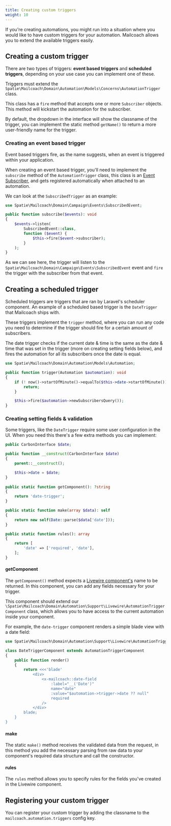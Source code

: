 ```yaml
---
title: Creating custom triggers
weight: 10
---
```


If you're creating automations, you might run into a situation where you would like to have custom triggers for your automation. Mailcoach allows you to extend the available triggers easily.

## Creating a custom trigger

There are two types of triggers: **event based triggers** and **scheduled triggers**, depending on your use case you can implement one of these.

Triggers must extend the `Spatie\Mailcoach\Domain\Automation\Models\Concerns\AutomationTrigger` class.

This class has a `fire` method that accepts one or more `Subscriber` objects. This method will kickstart the automation for the subscriber.

By default, the dropdown in the interface will show the classname of the trigger, you can implement the static method `getName()` to return a more user-friendly name for the trigger.

### Creating an event based trigger

Event based triggers fire, as the name suggests, when an event is triggered within your application.

When creating an event based trigger, you'll need to implement the `subscribe` method of the `AutomationTrigger` class, this class is an [Event Subscriber](https://laravel.com/docs/master/events#event-subscribers), and gets registered automatically when attached to an automation.

We can look at the `SubscribedTrigger` as an example:

```php
use Spatie\Mailcoach\Domain\Campaign\Events\SubscribedEvent;

public function subscribe($events): void
{
    $events->listen(
        SubscribedEvent::class,
        function ($event) {
            $this->fire($event->subscriber);
        }
    );
}
```

As we can see here, the trigger will listen to the `Spatie\Mailcoach\Domain\Campaign\Events\SubscribedEvent` event and `fire` the trigger with the subscriber from that event.

## Creating a scheduled trigger

Scheduled triggers are triggers that are ran by Laravel's scheduler component. An example of a scheduled based trigger is the `DateTrigger` that Mailcoach ships with.

These triggers implement the `trigger` method, where you can run any code you need to determine if the trigger should fire for a certain amount of subscribers.

The date trigger checks if the current date & time is the same as the date & time that was set in the trigger (more on creating setting fields below), and fires the automation for all its subscribers once the date is equal.

```php
use Spatie\Mailcoach\Domain\Automation\Models\Automation;

public function trigger(Automation $automation): void
{
    if (! now()->startOfMinute()->equalTo($this->date->startOfMinute())) {
        return;
    }

    $this->fire($automation->newSubscribersQuery());
}
```

### Creating setting fields & validation

Some triggers, like the `DateTrigger` require some user configuration in the UI. When you need this there's a few extra methods you can implement:

```php
public CarbonInterface $date;

public function __construct(CarbonInterface $date)
{
    parent::__construct();

    $this->date = $date;
}
    
public static function getComponent(): ?string
{
    return 'date-trigger';
}

public static function make(array $data): self
{
    return new self(Date::parse($data['date']));
}

public static function rules(): array
{
    return [
        'date' => ['required', 'date'],
    ];
}
```

#### getComponent

The `getComponent()` method expects a [Livewire component's](https://laravel-livewire.com/docs/2.x/making-components) name to be returned. In this component, you can add any fields necessary for your trigger. 

This component should extend our `\Spatie\Mailcoach\Domain\Automation\Support\Livewire\AutomationTriggerComponent` class, which allows you to have access to the current automation inside your component.

For example, the `date-trigger` component renders a simple blade view with a date field:

```php
use Spatie\Mailcoach\Domain\Automation\Support\Livewire\AutomationTriggerComponent;

class DateTriggerComponent extends AutomationTriggerComponent
{
    public function render()
    {
        return <<<'blade'
            <div>
                <x-mailcoach::date-field
                    :label="__('Date')"
                    name="date"
                    :value="$automation->trigger->date ?? null"
                    required
                />
            </div>
        blade;
    }
}
```

#### make

The static `make()` method receives the validated data from the request, in this method you add the necessary parsing from raw data to your component's required data structure and call the constructor.

#### rules

The `rules` method allows you to specify rules for the fields you've created in the Livewire component.

## Registering your custom trigger

You can register your custom trigger by adding the classname to the `mailcoach.automation.triggers` config key.
